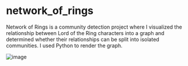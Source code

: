 # network_of_rings
Network of Rings is a community detection project where I visualized the relationship between Lord of the Ring characters into a graph and determined whether their relationships can be split into isolated communities. I used Python to render the graph.

![image](https://github.com/seohyeon-lee-2025/network_of_rings/assets/96499556/7dbaa4f5-fb86-468d-9472-9bd4732c6a4d)

